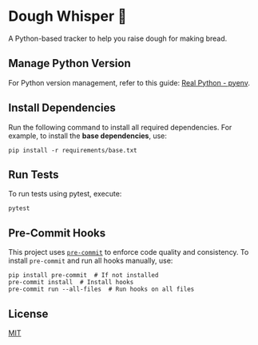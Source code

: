 # Dough Whisper 🍞

A Python-based tracker to help you raise dough for making bread.

## Manage Python Version

For Python version management, refer to this guide: [Real Python - pyenv](https://realpython.com/intro-to-pyenv/).

## Install Dependencies

Run the following command to install all required dependencies.
For example, to install the **base dependencies**, use:
```
pip install -r requirements/base.txt
```

## Run Tests

To run tests using pytest, execute:
```
pytest
```

## Pre-Commit Hooks

This project uses [`pre-commit`](https://pre-commit.com/) to enforce code quality and consistency.
To install `pre-commit` and run all hooks manually, use:
```
pip install pre-commit  # If not installed
pre-commit install  # Install hooks
pre-commit run --all-files  # Run hooks on all files
```

## License

[MIT](https://choosealicense.com/licenses/mit/)
